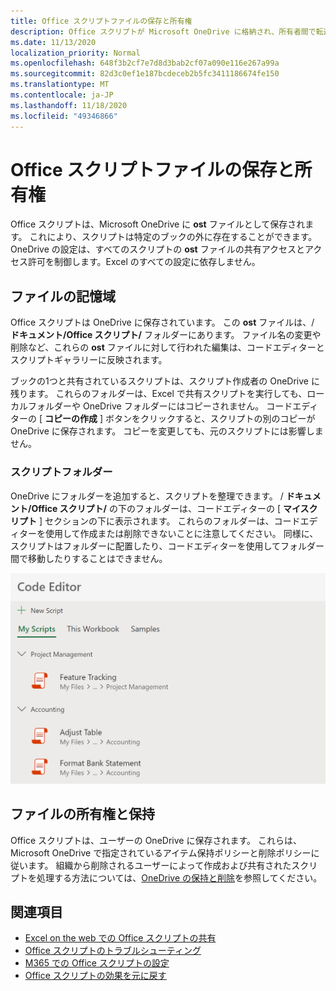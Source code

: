```yaml
---
title: Office スクリプトファイルの保存と所有権
description: Office スクリプトが Microsoft OneDrive に格納され、所有者間で転送される方法について説明します。
ms.date: 11/13/2020
localization_priority: Normal
ms.openlocfilehash: 648f3b2cf7e7d8d3bab2cf07a090e116e267a99a
ms.sourcegitcommit: 82d3c0ef1e187bcdeceb2b5fc3411186674fe150
ms.translationtype: MT
ms.contentlocale: ja-JP
ms.lasthandoff: 11/18/2020
ms.locfileid: "49346866"
---
```

# <a name="office-scripts-file-storage-and-ownership"></a>Office スクリプトファイルの保存と所有権

Office スクリプトは、Microsoft OneDrive に **ost** ファイルとして保存されます。 これにより、スクリプトは特定のブックの外に存在することができます。 OneDrive の設定は、すべてのスクリプトの **ost** ファイルの共有アクセスとアクセス許可を制御します。Excel のすべての設定に依存しません。

## <a name="file-storage"></a>ファイルの記憶域

Office スクリプトは OneDrive に保存されています。 この **ost** ファイルは、/ **ドキュメント/Office スクリプト/** フォルダーにあります。 ファイル名の変更や削除など、これらの **ost** ファイルに対して行われた編集は、コードエディターとスクリプトギャラリーに反映されます。

ブックの1つと共有されているスクリプトは、スクリプト作成者の OneDrive に残ります。 これらのフォルダーは、Excel で共有スクリプトを実行しても、ローカルフォルダーや OneDrive フォルダーにはコピーされません。 コードエディターの [ **コピーの作成** ] ボタンをクリックすると、スクリプトの別のコピーが OneDrive に保存されます。 コピーを変更しても、元のスクリプトには影響しません。

### <a name="script-folders"></a>スクリプトフォルダー

OneDrive にフォルダーを追加すると、スクリプトを整理できます。 / **ドキュメント/Office スクリプト/** の下のフォルダーは、コードエディターの [ **マイスクリプト** ] セクションの下に表示されます。 これらのフォルダーは、コードエディターを使用して作成または削除できないことに注意してください。 同様に、スクリプトはフォルダーに配置したり、コードエディターを使用してフォルダー間で移動したりすることはできません。

![[コードエディター] 作業ウィンドウに表示されているフォルダー内の一部のスクリプト](../images/script-folders.png)

## <a name="file-ownership-and-retention"></a>ファイルの所有権と保持

Office スクリプトは、ユーザーの OneDrive に保存されます。 これらは、Microsoft OneDrive で指定されているアイテム保持ポリシーと削除ポリシーに従います。 組織から削除されるユーザーによって作成および共有されたスクリプトを処理する方法については、[OneDrive の保持と削除](/onedrive/retention-and-deletion)を参照してください。

## <a name="see-also"></a>関連項目

- [Excel on the web での Office スクリプトの共有](https://support.microsoft.com/office/sharing-office-scripts-in-excel-for-the-web-226eddbc-3a44-4540-acfe-fccda3d1122b)
- [Office スクリプトのトラブルシューティング](../testing/troubleshooting.md)
- [M365 での Office スクリプトの設定](https://support.office.com/article/office-scripts-settings-in-m365-19d3c51a-6ca2-40ab-978d-60fa49554dcf)
- [Office スクリプトの効果を元に戻す](../testing/undo.md)
